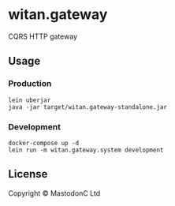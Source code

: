 # witan.gateway

CQRS HTTP gateway

## Usage

### Production
```
lein uberjar
java -jar target/witan.gateway-standalone.jar
```

### Development
```
docker-compose up -d
lein run -m witan.gateway.system development
```

## License

Copyright © MastodonC Ltd

